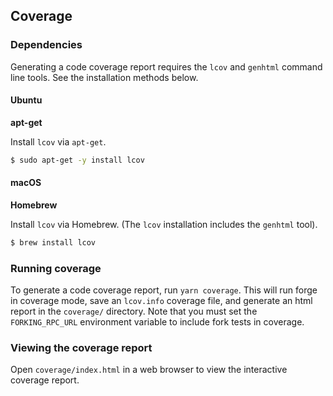 ## Coverage

### Dependencies

Generating a code coverage report requires the `lcov` and `genhtml` command line tools. See the installation methods below.

#### Ubuntu

**apt-get**

Install `lcov` via `apt-get`.

```bash
$ sudo apt-get -y install lcov
```

#### macOS

**Homebrew**

Install `lcov` via Homebrew. (The `lcov` installation includes the `genhtml` tool).

```bash
$ brew install lcov
```

### Running coverage

To generate a code coverage report, run `yarn coverage`. This will run forge in coverage mode, save an `lcov.info` coverage file, and generate an html report in the `coverage/` directory. Note that you must set the `FORKING_RPC_URL` environment variable to include fork tests in coverage.

### Viewing the coverage report

Open `coverage/index.html` in a web browser to view the interactive coverage report.

